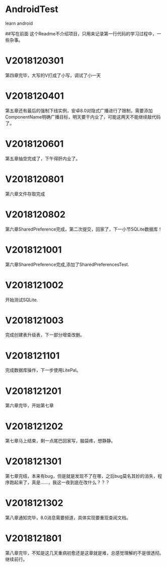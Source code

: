 # AndroidTest
learn android

##写在前面
这个Readme不介绍项目，只用来记录第一行代码的学习过程中，一些杂事。

# V2018120301
第四章完毕，大写的V打成了小写，调试了小一天

# V2018120401
第五章还有最后的强制下线实例，安卓8.0对隐式广播进行了限制，需要添加ComponentName明确广播目标，明天要干内业了，可能这两天不能继续敲代码了。

# V2018120601
第五章抽空完成了，下午得肝内业了。

# V2018120801
第六章文件存取完成

# V2018120802
第六章SharedPreference完成，第二次提交，回家了，下一小节SQLite数据库！

# V2018121001
第六章SharedPreference完成,添加了SharedPreferencesTest.

# V2018121002
开始测试SQLite.

# V2018121003
完成创建表升级表，下一部分增查改删。

# V2018121101
完成数据库操作，下一步使用LitePal。

# V2018121201
第六章完毕，开始第七章

# V2018121202
第七章马上结束，剩一点尾巴回家写，脑袋疼，想静静。

# V2018121301
第七章完结，本来有bug，但是就是发现不了在哪，之后bug莫名其妙的消失，程序跑起来了，真是……，我这一夜到底在改什么？？？

# V2018121302
第八章通知完毕，8.0消息需要频道，具体实现要重现查阅文档。

# V2018121801
第八章完毕，不知是这几天重病初愈还是这章就是难，总感觉理解的不是很透彻。继续前行。